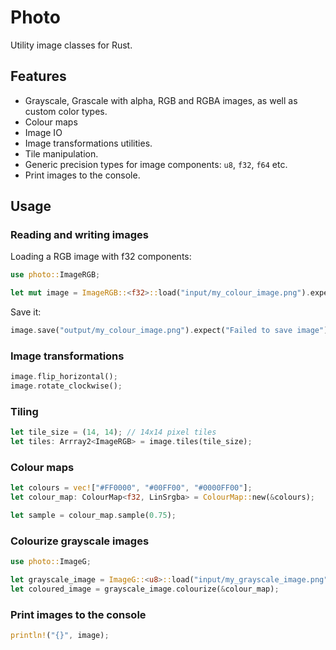 # Photo

Utility image classes for Rust.

## Features

- Grayscale, Grascale with alpha, RGB and RGBA images, as well as custom color types.
- Colour maps
- Image IO
- Image transformations utilities.
- Tile manipulation.
- Generic precision types for image components: `u8`, `f32`, `f64` etc.
- Print images to the console.

## Usage

### Reading and writing images

Loading a RGB image with f32 components:

```rust
use photo::ImageRGB;

let mut image = ImageRGB::<f32>::load("input/my_colour_image.png").expect("Failed to load image");
```

Save it:

```rust
image.save("output/my_colour_image.png").expect("Failed to save image");
```

### Image transformations

```rust
image.flip_horizontal();
image.rotate_clockwise();
```

### Tiling

```rust
let tile_size = (14, 14); // 14x14 pixel tiles
let tiles: Arrray2<ImageRGB> = image.tiles(tile_size);
```

### Colour maps

```rust
let colours = vec!["#FF0000", "#00FF00", "#0000FF00"];
let colour_map: ColourMap<f32, LinSrgba> = ColourMap::new(&colours);

let sample = colour_map.sample(0.75);
```

### Colourize grayscale images

```rust
use photo::ImageG;

let grayscale_image = ImageG::<u8>::load("input/my_grayscale_image.png").expect("Failed to load image");
let coloured_image = grayscale_image.colourize(&colour_map);
```

### Print images to the console

```rust
println!("{}", image);
```
